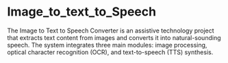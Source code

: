 # Image_to_text_to_Speech
The Image to Text to Speech Converter is an assistive technology project that extracts text content from images and converts it into natural-sounding speech. The system integrates three main modules: image processing, optical character recognition (OCR), and text-to-speech (TTS) synthesis.
